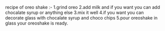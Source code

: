 recipe of oreo shake :-
1.grind oreo
2.add milk and if you want you can add chocalate syrup or anything else
3.mix it well
4.if you want you can decorate glass with chocalate syrup and choco chips
5.pour oreoshake in glass 
your oreoshake is ready.